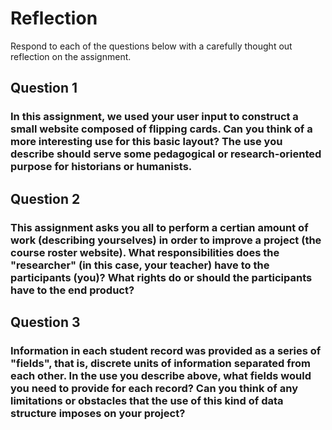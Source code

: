 # Reflection

Respond to each of the questions below with a carefully thought out reflection on the assignment.

## Question 1
### In this assignment, we used your user input to construct a small website composed of flipping cards. Can you think of a more interesting use for this basic layout? The use you describe should serve some pedagogical or research-oriented purpose for historians or humanists.

## Question 2
### This assignment asks you all to perform a certian amount of work (describing yourselves) in order to improve a project (the course roster website). What responsibilities does the "researcher" (in this case, your teacher) have to the participants (you)? What rights do or should the participants have to the end product? 

## Question 3
### Information in each student record was provided as a series of "fields", that is, discrete units of information separated from each other. In the use you describe above, what fields would you need to provide for each record? Can you think of any limitations or obstacles that the use of this kind of data structure imposes on your project?

